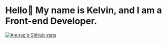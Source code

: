 # Hello👋 My name is Kelvin, and I am a Front-end Developer.

[![Anurag's GitHub stats](https://github-readme-stats.vercel.app/api?username=talesofcarter&show_icons=true)](https://github.com/talesofcarter/github-readme-stats)
 
